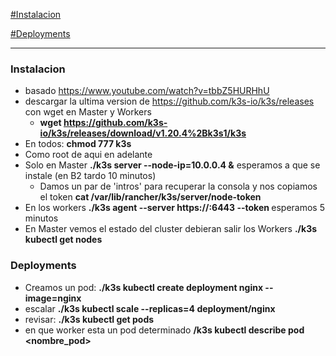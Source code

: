 [#Instalacion](#Instalacion)

[#Deployments](#Deployments)

------------

### Instalacion

  - basado https://www.youtube.com/watch?v=tbbZ5HURHhU
  - descargar la ultima version de https://github.com/k3s-io/k3s/releases con wget en Master y Workers
    - **wget https://github.com/k3s-io/k3s/releases/download/v1.20.4%2Bk3s1/k3s**
  - En todos: **chmod 777 k3s**
  - Como root de aqui en adelante
  - Solo en Master **./k3s server --node-ip=10.0.0.4 &** esperamos a que se instale (en B2 tardo 10 minutos)
    - Damos un par de 'intros' para recuperar la consola y nos copiamos el token **cat /var/lib/rancher/k3s/server/node-token**
  - En los workers **./k3s agent --server https://<ipMaster>:6443 --token <token copiado>** esperamos 5 minutos
  - En Master vemos el estado del cluster debieran salir los Workers **./k3s kubectl get nodes**


### Deployments

  - Creamos un pod: **./k3s kubectl create deployment nginx --image=nginx**
  - escalar **./k3s kubectl scale --replicas=4 deployment/nginx**
  - revisar: **./k3s kubectl get pods**
  - en que worker esta un pod determinado **/k3s kubectl describe pod <nombre_pod>**
